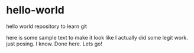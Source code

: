 # hello-world
hello world repository to learn git

here is some sample text to make it look like I actually did some legit work. just posing.
I know. Done here. Lets go!
